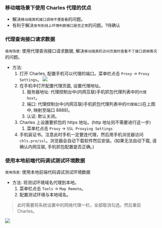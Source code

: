 <!--
abbrlink: occuidd3
-->

### 移动端场景下使用 Charles 代理的优点

* 解决`移动端真机接口调用不便查看`的问题。
* 有利于解决`发布到线上环境判断接口是否正常`的问题。?待确认

### 代理查询接口请求数据

`使用场景`: 使用代理查询接口请求数据, 解决`移动端真机访问页面时查看不了接口调用情况`的问题。

* 方法:
  1. 打开 Charles, 配置手机可以代理的端口。菜单栏点击 `Proxy` -> `Proxy Settings`。
    ![](http://with.muyunyun.cn/ec841f0461fa4b37cc333d24127785ee.jpg-400)
  2. 在手机中打开配置代理页面, 设置代理地址。
     1. 服务器地址: 代理控制台中(内网互联)手机抓包代理列表中的`代理 host`。
     2. 端口: 代理控制台中(内网互联)手机抓包代理列表中的`代理端口`(在上图中, 映射至端口 8888)。
     3. 认证: 默认关闭。
  3. Charles 上设置要抓包的 https 地址。(http 地址则不需要进行这一步)
     1. 菜单栏点击 `Proxy` -> `SSL Proxying Settings`
  4. 手机装证书。注意此时手机一定要连代理，然后用手机浏览器访问 `chls.pro/ssl`。浏览器会自动下载软件然后安装。(如果无法自动下载, 请确认内网互联, 手机抓包配置是否正确。)

### 使用本地前端代码调试测试环境数据

`使用场景`: 使用本地前端代码调试测试环境数据

* 方法: 将测试环境域名代理到本地。
  1. 菜单栏点击 `Tools` -> `Map Remote`。
  2. 配置测试环境与本地域名。

> 此时需要将系统设置中的网络代理一栏，全部取消勾选。然后重启 Charles。

![](http://with.muyunyun.cn/863fdb087e9b32eabf0c4b3a607235f8.jpg)


